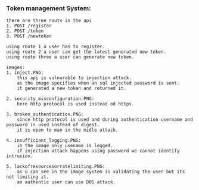 ### Token management System:
    there are three routs in the api
    1. POST /register
    2. POST /token
    3. POST /newtoken

    using route 1 a user has to register.
    using route 2 a user can get the latest generated new token.
    using route three a user can generate new token.

    images:
    1. inject.PNG:
        this api is vulnurable to injection attack.
        as the image specifies when an sql injected password is sent.
        it generated a new token and returned it.

    2. security_misconfiguration.PNG:
        here http protocol is used instead od https.
    
    3. broken_authentication.PNG:
        since http protocol is used and during authentication username and password is used instead of digest.
        it is open to man in the midle attack.

    4. insufficiant_logging.PNG:
        in the image only usename is logged.
        if injection attack happens using password we cannot identify intrusion.

    5. lackofresourcesorratelimiting.PNG:
        as u can see in the image system is validating the user but its not limiting it.
        an authentic user can use DOS attack.
